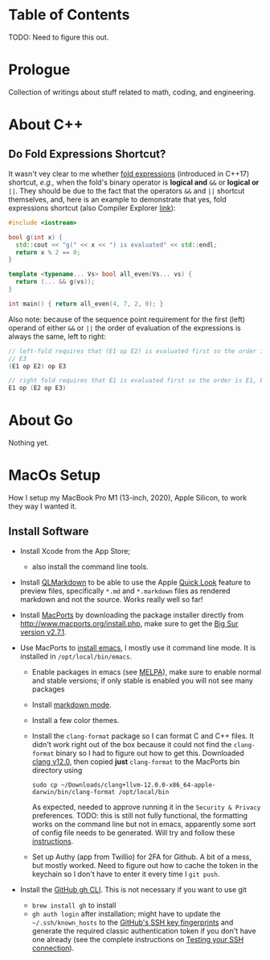 # Table of Contents

TODO: Need to figure this out.

# Prologue

Collection of writings about stuff related to math, coding, and engineering.

# About C++

## Do Fold Expressions Shortcut?

It wasn't vey clear to me whether [fold
expressions](https://en.cppreference.com/w/cpp/language/fold) (introduced in
C++17) shortcut, _e.g.,_ when the fold's binary operator is **logical and** `&&`
or **logical or** `||`. They should be due to the fact that the operators `&&`
and `||` shortcut themselves, and, here is an example to demonstrate that yes,
fold expressions shortcut (also Compiler Explorer
[link](https://godbolt.org/z/36YfxEbGE)):

```c++
#include <iostream>

bool g(int x) {
  std::cout << "g(" << x << ") is evaluated" << std::endl;
  return x % 2 == 0;
}

template <typename... Vs> bool all_even(Vs... vs) {
  return (... && g(vs));
}

int main() { return all_even(4, 7, 2, 0); }
```

Also note: because of the sequence point requirement for the first (left)
operand of either `&&` or `||` the order of evaluation of the expressions is
always the same, left to right:

```c++
// left-fold requires that (E1 op E2) is evaluated first so the order is E1, E2,
// E3
(E1 op E2) op E3

// right fold requires that E1 is evaluated first so the order is E1, E2, E3
E1 op (E2 op E3)
```

# About Go

Nothing yet.


# MacOs Setup

How I setup my MacBook Pro M1 (13-inch, 2020), Apple Silicon, to work they way I
wanted it.

## Install Software

*  Install Xcode from the App Store;
   *  also install the command line tools.

*  Install [QLMarkdown](http://github.com/sbarex/QLMarkdown/releases) to be able
   to use the Apple [Quick
   Look](http://support.apple.com/guide/mac-help/view-and-edit-files-with-quick-look-mh14119/mac)
   feature to preview files, specifically `*.md` and `*.markdown` files as
   rendered markdown and not the source.  Works really well so far!

*  Install [MacPorts](http://www.macports.org) by downloading the package
   installer directly from http://www.macports.org/install.php, make sure to get
   the [Big Sur version
   v2.7.1](https://github.com/macports/macports-base/releases/download/v2.7.1/MacPorts-2.7.1-11-BigSur.pkg).

* Use MacPorts to [install emacs](http://ports.macports.org/port/emacs/), I
  mostly use it command line mode.  It is installed in `/opt/local/bin/emacs`.
  *  Enable packages in emacs (see [MELPA](
      http://melpa.org/#/getting-started)), make sure to enable normal and
      stable versions; if only stable is enabled you will not see many packages
  * Install [markdown mode](http://jblevins.org/projects/markdown-mode/).
  * Install a few color themes.
  * Install the `clang-format` package so I can format C and C++ files.  It
     didn't work right out of the box because it could not find the
     `clang-format` binary so I had to figure out how to get this.  Downloaded
     [clang
     v12.0](http://github.com/llvm/llvm-project/releases/tag/llvmorg-12.0.0),
     then copied **just** `clang-format` to the MacPorts bin directory using
	 
	 ```
	 sudo cp ~/Downloads/clang+llvm-12.0.0-x86_64-apple-darwin/bin/clang-format /opt/local/bin
	 ```
	 As expected, needed to approve running it in the `Security & Privacy`
     preferences.  TODO: this is still not fully functional, the formatting
     works on the command line but not in emacs, apparently some sort of config
     file needs to be generated.  Will try and follow these
     [instructions](https://emacs.stackexchange.com/questions/55635/how-can-i-set-up-clang-format-in-emacs).
  * Set up Authy (app from Twillio) for 2FA for Github.  A bit of a mess, but
    mostly worked.  Need to figure out how to cache the token in the keychain so
    I don't have to enter it every time I `git push`.

* Install the [GitHub gh CLI](https://cli.github.com/).  This is not necessary
  if you want to use git
  *  `brew install gh` to install
  *  `gh auth login` after installation; might have to update the
     `~/.ssh/known_hosts` to the [GitHub's SSH key
     fingerprints](https://docs.github.com/en/authentication/keeping-your-account-and-data-secure/githubs-ssh-key-fingerprints)
     and generate the required classic authentication token if you don't have
     one already (see the complete instructions on [Testing your SSH
     connection](https://docs.github.com/en/authentication/connecting-to-github-with-ssh/testing-your-ssh-connection)).

